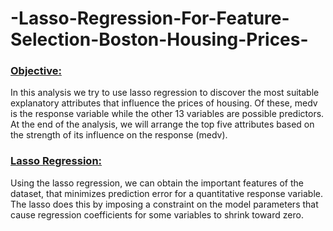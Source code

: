 # -Lasso-Regression-For-Feature-Selection-Boston-Housing-Prices-
<u><h3>Objective:</h3></u>
In this analysis we try to use lasso regression to discover the most suitable explanatory attributes that influence the prices of housing. Of these, medv is the response variable while the other 13 variables are possible predictors. At the end of the analysis, we will arrange the top five attributes based on the strength of its influence on the response (medv).
<u><h3>Lasso Regression:</h3></u>
Using the lasso regression, we can obtain the important features of the dataset, that minimizes prediction error for a quantitative response variable. The lasso does this by imposing a constraint on the model parameters that cause regression coefficients for some variables to shrink toward zero.


